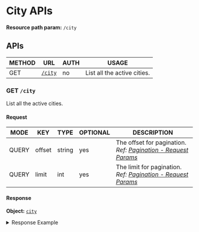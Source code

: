 # City APIs

**Resource path param:** `/city`

## APIs

| METHOD | URL                   | AUTH | USAGE                       |
|--------|-----------------------|------|-----------------------------|
| GET    | [`/city`](#GET-/city) | no   | List all the active cities. |

### <a name="GET-/city"></a>GET `/city`

List all the active cities.

#### Request

| MODE  | KEY    | TYPE   | OPTIONAL | DESCRIPTION                                                                                                        |
|-------|--------|--------|----------|--------------------------------------------------------------------------------------------------------------------|
| QUERY | offset | string | yes      | The offset for pagination. *Ref: [Pagination - Request Params](/conventions/basics.md#Pagination--Request-Params)* |
| QUERY | limit  | int    | yes      | The limit for pagination. *Ref: [Pagination - Request Params](/conventions/basics.md#Pagination--Request-Params)*  |

#### Response

**Object:** [`city`](/object-models/common-models.md#city)

<details>
<summary>Response Example</summary>

```json
{
	"items": [
		{
			"code": "NEW_YORK",
			"name": "New York",
			"image": "https://cdn-imgix.headout.com/cities/new-york/images/mobile/morning.jpg"
		}
	],
	"nextUrl": "https://www.headout.com/api/public/v1/city?offset=21,limit=20",
	"prevUrl": "https://www.headout.com/api/public/v1/city?offset=0,limit=20",
	"total": 100,
	"nextOffset": 21
}
```
</details>